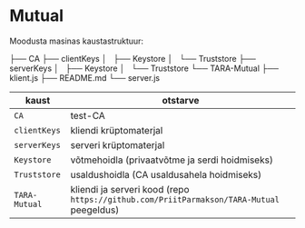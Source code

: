 # Mutual

Moodusta masinas kaustastruktuur:

├── CA
├── clientKeys
│   ├── Keystore
│   └── Truststore
├── serverKeys
│   ├── Keystore
│   └── Truststore
└── TARA-Mutual
    ├── klient.js
    ├── README.md
    └── server.js

 kaust | otstarve
-------|----------
`CA`   | test-CA
`clientKeys` | kliendi krüptomaterjal 
`serverKeys`  | serveri krüptomaterjal
`Keystore`  | võtmehoidla (privaatvõtme ja serdi hoidmiseks) 
`Truststore` | usaldushoidla (CA usaldusahela hoidmiseks) 
`TARA-Mutual` | kliendi ja serveri kood (repo `https://github.com/PriitParmakson/TARA-Mutual` peegeldus)



